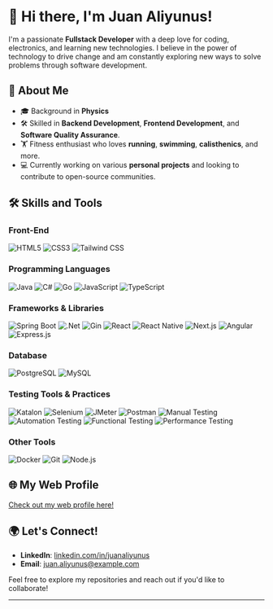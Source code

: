 # 👋 Hi there, I'm **Juan Aliyunus**!

I'm a passionate **Fullstack Developer** with a deep love for coding, electronics, and learning new technologies. I believe in the power of technology to drive change and am constantly exploring new ways to solve problems through software development.

## 🚀 About Me

- 🎓 Background in **Physics**
- 🛠️ Skilled in **Backend Development**, **Frontend Development**, and **Software Quality Assurance**.
- 🏋️ Fitness enthusiast who loves **running**, **swimming**, **calisthenics**, and more.
- 💻 Currently working on various **personal projects** and looking to contribute to open-source communities.

## 🛠️ Skills and Tools

### Front-End
![HTML5](https://img.shields.io/badge/HTML5-E34F26?style=for-the-badge&logo=html5&logoColor=white) 
![CSS3](https://img.shields.io/badge/CSS3-1572B6?style=for-the-badge&logo=css3&logoColor=white) 
![Tailwind CSS](https://img.shields.io/badge/Tailwind_CSS-38B2AC?style=for-the-badge&logo=tailwind-css&logoColor=white)

### Programming Languages
![Java](https://img.shields.io/badge/Java-007396?style=for-the-badge&logo=java&logoColor=white) 
![C#](https://img.shields.io/badge/C%23-239120?style=for-the-badge&logo=c-sharp&logoColor=white) 
![Go](https://img.shields.io/badge/Go-00ADD8?style=for-the-badge&logo=go&logoColor=white) 
![JavaScript](https://img.shields.io/badge/JavaScript-F7DF1E?style=for-the-badge&logo=javascript&logoColor=black) 
![TypeScript](https://img.shields.io/badge/TypeScript-007ACC?style=for-the-badge&logo=typescript&logoColor=white)

### Frameworks & Libraries
![Spring Boot](https://img.shields.io/badge/Spring_Boot-6DB33F?style=for-the-badge&logo=spring-boot&logoColor=white)
![.Net](https://img.shields.io/badge/.NET-512BD4?style=for-the-badge&logo=dotnet&logoColor=white)
![Gin](https://img.shields.io/badge/Gin-00ADD8?style=for-the-badge&logo=go&logoColor=white)
![React](https://img.shields.io/badge/React-61DAFB?style=for-the-badge&logo=react&logoColor=black) 
![React Native](https://img.shields.io/badge/React_Native-61DAFB?style=for-the-badge&logo=react&logoColor=black) 
![Next.js](https://img.shields.io/badge/Next.js-000000?style=for-the-badge&logo=nextdotjs&logoColor=white) 
![Angular](https://img.shields.io/badge/Angular-DD0031?style=for-the-badge&logo=angular&logoColor=white)
![Express.js](https://img.shields.io/badge/Express.js-404D59?style=for-the-badge&logo=express&logoColor=white)

### Database
![PostgreSQL](https://img.shields.io/badge/PostgreSQL-316192?style=for-the-badge&logo=postgresql&logoColor=white) 
![MySQL](https://img.shields.io/badge/MySQL-4479A1?style=for-the-badge&logo=mysql&logoColor=white)

### Testing Tools & Practices
![Katalon](https://img.shields.io/badge/Katalon-00A859?style=for-the-badge&logo=katalon&logoColor=white)
![Selenium](https://img.shields.io/badge/Selenium-43B02A?style=for-the-badge&logo=selenium&logoColor=white)
![JMeter](https://img.shields.io/badge/JMeter-D22128?style=for-the-badge&logo=apache-jmeter&logoColor=white)
![Postman](https://img.shields.io/badge/Postman-FF6C37?style=for-the-badge&logo=postman&logoColor=white)
![Manual Testing](https://img.shields.io/badge/Manual_Testing-F05032?style=for-the-badge&logo=git&logoColor=white)
![Automation Testing](https://img.shields.io/badge/Automation_Testing-FF6C37?style=for-the-badge&logo=git&logoColor=white)
![Functional Testing](https://img.shields.io/badge/Functional_Testing-2496ED?style=for-the-badge&logo=docker&logoColor=white)
![Performance Testing](https://img.shields.io/badge/Performance_Testing-17202C?style=for-the-badge&logo=cypress&logoColor=white)

### Other Tools
![Docker](https://img.shields.io/badge/Docker-2496ED?style=for-the-badge&logo=docker&logoColor=white) 
![Git](https://img.shields.io/badge/Git-F05032?style=for-the-badge&logo=git&logoColor=white) 
![Node.js](https://img.shields.io/badge/Node.js-339933?style=for-the-badge&logo=nodedotjs&logoColor=white)

## 🌐 My Web Profile
[Check out my web profile here!](https://juanaliyunus-profile.vercel.app)


## 🌍 Let's Connect!

- **LinkedIn**: [linkedin.com/in/juanaliyunus](#)
- **Email**: juan.aliyunus@example.com

Feel free to explore my repositories and reach out if you'd like to collaborate!

---
